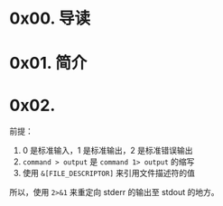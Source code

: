 # 0x00. 导读

# 0x01. 简介

# 0x02. 

前提：

1. 0 是标准输入，1 是标准输出，2 是标准错误输出
2. `command > output` 是 `command 1> output` 的缩写
3. 使用 `&[FILE_DESCRIPTOR]` 来引用文件描述符的值

所以，使用 `2>&1` 来重定向 stderr 的输出至 stdout 的地方。